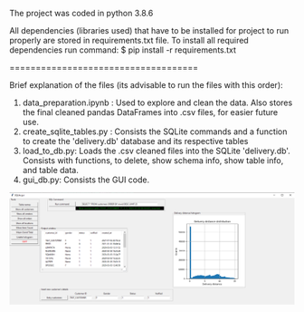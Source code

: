The project was coded in python 3.8.6

All dependencies (libraries used) that have to be installed for project to run properly are stored in requirements.txt file.
To install all required dependencies run command: $ pip install -r requirements.txt

====================================

Brief explanation of the files (its advisable to run the files with this order):

1. data_preparation.ipynb : Used to explore and clean the data. Also stores the final cleaned pandas DataFrames into .csv files, for easier future use.
2. create_sqlite_tables.py : Consists the SQLite commands and a function to create the 'delivery.db' database and its respective tables
3. load_to_db.py: Loads the .csv cleaned files into the SQLite 'delivery.db'. Consists with functions, to delete, show schema info, show table info, and table data.
4. gui_db.py: Consists the GUI code.

![](screenshots/img1.png)

